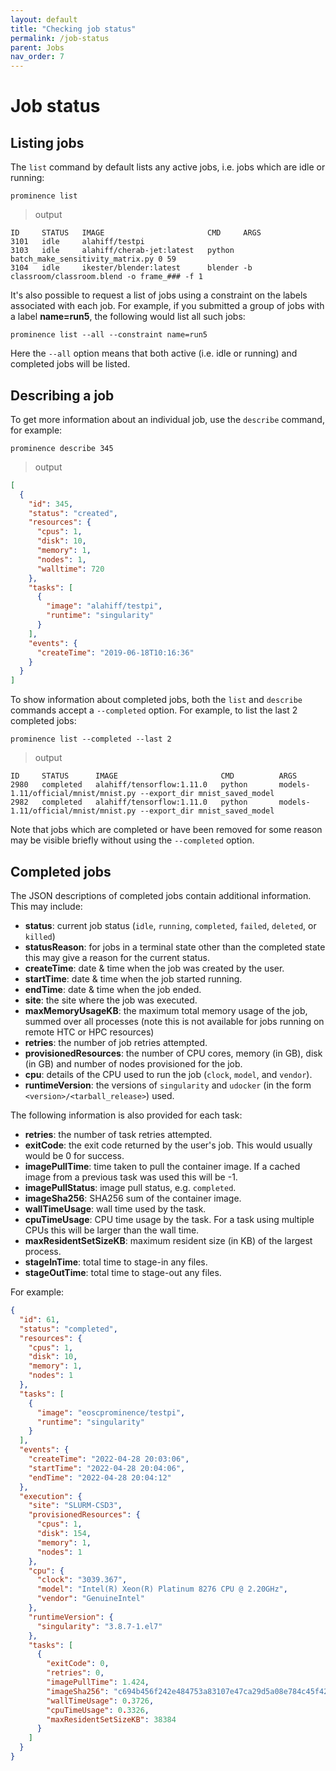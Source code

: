 ```yaml
---
layout: default
title: "Checking job status"
permalink: /job-status
parent: Jobs
nav_order: 7
---
```

# Job status
## Listing jobs
The `list` command by default lists any active jobs, i.e. jobs which are idle or running:
```
prominence list
```

> output

```
ID     STATUS   IMAGE                       CMD     ARGS
3101   idle     alahiff/testpi
3103   idle     alahiff/cherab-jet:latest   python  batch_make_sensitivity_matrix.py 0 59
3104   idle     ikester/blender:latest      blender -b classroom/classroom.blend -o frame_### -f 1
```

It's also possible to request a list of jobs using a constraint on the labels associated with each job. For example, if you submitted a group of jobs with a label __name=run5__, the following would list all such jobs:
```
prominence list --all --constraint name=run5
```
Here the `--all` option means that both active (i.e. idle or running) and completed jobs will be listed.

## Describing a job
To get more information about an individual job, use the `describe` command, for example:
```
prominence describe 345
```

> output

```json
[
  {
    "id": 345,
    "status": "created",
    "resources": {
      "cpus": 1,
      "disk": 10,
      "memory": 1,
      "nodes": 1,
      "walltime": 720
    },
    "tasks": [
      {
        "image": "alahiff/testpi",
        "runtime": "singularity"
      }
    ],
    "events": {
      "createTime": "2019-06-18T10:16:36"
    }
  }
]
```
To show information about completed jobs, both the `list` and `describe` commands accept a `--completed` option. For example, to list the last 2 completed jobs:
```
prominence list --completed --last 2
```

> output

```
ID     STATUS      IMAGE                       CMD          ARGS
2980   completed   alahiff/tensorflow:1.11.0   python       models-1.11/official/mnist/mnist.py --export_dir mnist_saved_model
2982   completed   alahiff/tensorflow:1.11.0   python       models-1.11/official/mnist/mnist.py --export_dir mnist_saved_model
```
Note that jobs which are completed or have been removed for some reason may be visible briefly without using the `--completed` option.

## Completed jobs
The JSON descriptions of completed jobs contain additional information. This may include:
* __status__: current job status (`idle`, `running`, `completed`, `failed`, `deleted`, or `killed`)
* __statusReason__: for jobs in a terminal state other than the completed state this may give a reason for the current status.
* __createTime__: date & time when the job was created by the user.
* __startTime__: date & time when the job started running.
* __endTime__: date & time when the job ended.
* __site__: the site where the job was executed.
* __maxMemoryUsageKB__: the maximum total memory usage of the job, summed over all processes (note this is not available for jobs running on remote HTC or HPC resources)
* __retries__: the number of job retries attempted.
* __provisionedResources__: the number of CPU cores, memory (in GB), disk (in GB) and number of nodes provisioned for the job.
* __cpu__: details of the CPU used to run the job (`clock`, `model`, and `vendor`).
* __runtimeVersion__: the versions of `singularity` and `udocker` (in the form `<version>/<tarball_release>`) used.

The following information is also provided for each task:
* __retries__: the number of task retries attempted.
* __exitCode__: the exit code returned by the user's job. This would usually would be 0 for success.
* __imagePullTime__: time taken to pull the container image. If a cached image from a previous task was used this will be -1.
* __imagePullStatus__: image pull status, e.g. `completed`.
* __imageSha256__: SHA256 sum of the container image.
* __wallTimeUsage__: wall time used by the task.
* __cpuTimeUsage__: CPU time usage by the task. For a task using multiple CPUs this will be larger than the wall time.
* __maxResidentSetSizeKB__: maximum resident size (in KB) of the largest process.
* __stageInTime__: total time to stage-in any files.
* __stageOutTime__: total time to stage-out any files.


For example:
```json
{
  "id": 61,
  "status": "completed",
  "resources": {
    "cpus": 1,
    "disk": 10,
    "memory": 1,
    "nodes": 1
  },
  "tasks": [
    {
      "image": "eoscprominence/testpi",
      "runtime": "singularity"
    }
  ],
  "events": {
    "createTime": "2022-04-28 20:03:06",
    "startTime": "2022-04-28 20:04:06",
    "endTime": "2022-04-28 20:04:12"
  },
  "execution": {
    "site": "SLURM-CSD3",
    "provisionedResources": {
      "cpus": 1,
      "disk": 154,
      "memory": 1,
      "nodes": 1
    },
    "cpu": {
      "clock": "3039.367",
      "model": "Intel(R) Xeon(R) Platinum 8276 CPU @ 2.20GHz",
      "vendor": "GenuineIntel"
    },
    "runtimeVersion": {
      "singularity": "3.8.7-1.el7"
    },
    "tasks": [
      {
        "exitCode": 0,
        "retries": 0,
        "imagePullTime": 1.424,
        "imageSha256": "c694b456f242e484753a83107e47ca29d5a08e784c45f4225b1758713ad2e236",
        "wallTimeUsage": 0.3726,
        "cpuTimeUsage": 0.3326,
        "maxResidentSetSizeKB": 38384
      }
    ]
  }
}
```
